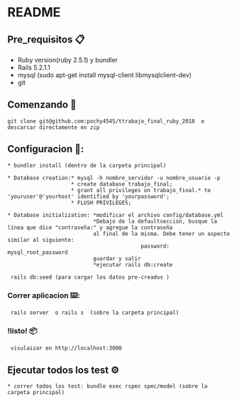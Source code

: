 # README

## Pre_requisitos 📋

  * Ruby version(ruby 2.5.1) y bundler
  * Rails 5.2.1.1
  * mysql (sudo apt-get install mysql-client libmysqlclient-dev)
  * git
  
## Comenzando 🚀
   ```
   git clone git@github.com:pochy4545/ttrabajo_final_ruby_2018  o descarcar directamente en zip
   ```
  ## Configuracion 🔧:
  ```
  * bundler install (dentro de la carpeta principal)
  ```
  ```
  * Database creation:* mysql -h nombre_servidor -u nombre_usuario -p
                      * create database trabajo_final;
                      * grant all privileges on trabajo_final.* to 'youruser'@'yourhost' identified by 'yourpassword';
                      * FLUSH PRIVILEGES;
  ```
  ```
  * Database initialization: *modificar el archivo config/database.yml
                             *Debajo de la defaultsección, busque la línea que dice "contraseña:" y agregue la contraseña
                             al final de la misma. Debe tener un aspecto similar al siguiente:
                                            password: mysql_root_password
                             guardar y salir
                             *ejecutar rails db:create 
   ```
  ```
   rails db:seed (para cargar los datos pre-creados )
  ```
### Correr aplicacion  ⌨️:
  ```
   rails server  o rails s  (sobre la carpeta principal)
  ```
   ### !listo! 📦
  ```
   visulaizar en http://localhost:3000
  ```
## Ejecutar todos los test ⚙️
   ```
   * correr todos los test: bundle exec rspec spec/model (sobre la carpeta principal)
   ```
